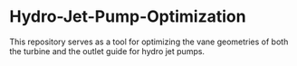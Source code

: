 # Hydro-Jet-Pump-Optimization
This repository serves as a tool for optimizing the vane geometries of both the turbine and the outlet guide for hydro jet pumps.

